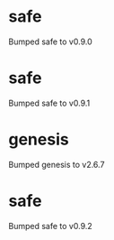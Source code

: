 
# safe
Bumped safe to v0.9.0

# safe
Bumped safe to v0.9.1

# genesis
Bumped genesis to v2.6.7

# safe
Bumped safe to v0.9.2
